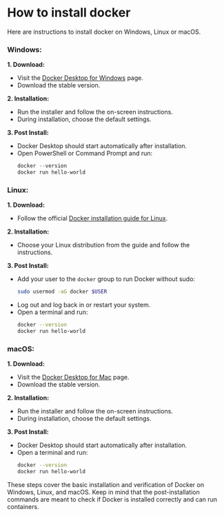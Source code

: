 # How to install docker
Here are instructions to install docker on Windows, Linux or macOS.

### Windows:

**1. Download:**
   - Visit the [Docker Desktop for Windows](https://hub.docker.com/editions/community/docker-ce-desktop-windows) page.
   - Download the stable version.

**2. Installation:**
   - Run the installer and follow the on-screen instructions.
   - During installation, choose the default settings.

**3. Post Install:**
   - Docker Desktop should start automatically after installation.
   - Open PowerShell or Command Prompt and run:
     ```powershell
     docker --version
     docker run hello-world
     ```

### Linux:

**1. Download:**
   - Follow the official [Docker installation guide for Linux](https://docs.docker.com/engine/install/).

**2. Installation:**
   - Choose your Linux distribution from the guide and follow the instructions.

**3. Post Install:**
   - Add your user to the `docker` group to run Docker without sudo:
     ```bash
     sudo usermod -aG docker $USER
     ```
   - Log out and log back in or restart your system.
   - Open a terminal and run:
     ```bash
     docker --version
     docker run hello-world
     ```

### macOS:

**1. Download:**
   - Visit the [Docker Desktop for Mac](https://hub.docker.com/editions/community/docker-ce-desktop-mac) page.
   - Download the stable version.

**2. Installation:**
   - Run the installer and follow the on-screen instructions.
   - During installation, choose the default settings.

**3. Post Install:**
   - Docker Desktop should start automatically after installation.
   - Open a terminal and run:
     ```bash
     docker --version
     docker run hello-world
     ```

These steps cover the basic installation and verification of Docker on Windows, Linux, and macOS. Keep in mind that the post-installation commands are meant to check if Docker is installed correctly and can run containers.
